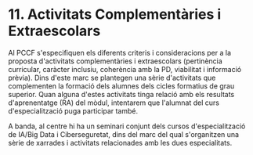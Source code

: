 # 11. Activitats Complementàries i Extraescolars

<!-- 
Considerant els criteris relatius a la programació de les activitats complementàries i extraescolars arreplegar en el PCCF, s'han d'especificar les activitats amb la indicació els objectius de cada una respecte dels RA dels diferents mòduls del cicle formatiu.
-->

Al PCCF s'especifiquen els diferents criteris i consideracions per a la proposta d'activitats complementàries i extraescolars (pertinència curricular, caràcter inclusiu, coherència amb la PD, viabilitat i informació prèvia). Dins d'este marc se plantegen una sèrie d'activitats que complementen la formació dels alumnes dels cicles formatius de grau superior. Quan alguna d'estes activitats tinga relació amb els resultats d'aprenentatge (RA) del mòdul, intentarem que l'alumnat del curs d'especialització puga participar també.

A banda, al centre hi ha un seminari conjunt dels cursos d'especialització de IA/Big Data i Ciberseguretat, dins del marc del qual s'organitzen una sèrie de xarrades i activitats relacionades amb les dues especialitats.

